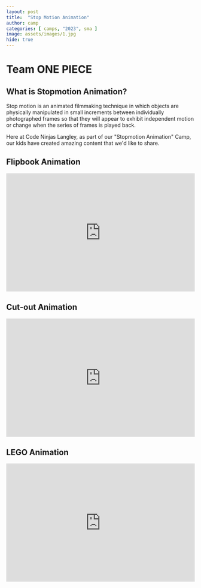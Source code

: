 ```yaml
---
layout: post
title:  "Stop Motion Animation"
author: camp
categories: [ camps, "2023", sma ]
image: assets/images/1.jpg
hide: true
---
```

# Team ONE PIECE

## What is Stopmotion Animation?
Stop motion is an animated filmmaking technique in which objects are physically manipulated in small increments between individually photographed frames so that they will appear to exhibit independent motion or change when the series of frames is played back.

Here at Code Ninjas Langley, as part of our "Stopmotion Animation" Camp, our kids have created amazing content that we'd like to share.


## Flipbook Animation

<p><iframe style="width:100%;" height="315" src="https://www.youtube.com/embed/4Vja6wxK8Q8?rel=0&amp;showinfo=0" frameborder="0" allowfullscreen></iframe></p>


## Cut-out Animation

<p><iframe style="width:100%;" height="315" src="https://www.youtube.com/embed/7i63u6lCA1s?rel=0&amp;showinfo=0" frameborder="0" allowfullscreen></iframe></p>

## LEGO Animation

<p><iframe style="width:100%;" height="315" src="https://www.youtube.com/embed/VkrailvKjBA?rel=0&amp;showinfo=0" frameborder="0" allowfullscreen></iframe></p>


<!-- Please check back after a while, the sensei is uploading the content to the hub.
<div style="width:100%">
    <img src='/assets/images/upload-cat.gif' style="width:80%;margin:auto;">
<div> -->
